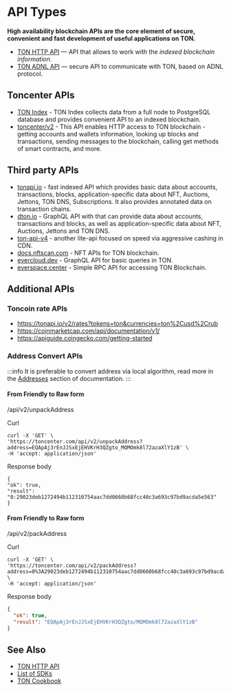 # API Types

**High availability blockchain APIs are the core element of secure, convenient and fast development of useful applications on TON.**

- [TON HTTP API](/develop/dapps/apis/toncenter) — API that allows to work with the _indexed blockchain information_.
- [TON ADNL API](/develop/dapps/apis/adnl) — secure API to communicate with TON, based on ADNL protocol.

## Toncenter APIs
- [TON Index](https://toncenter.com/api/v3/) - TON Index collects data from a full node to PostgreSQL database and provides convenient API to an indexed blockchain.
- [toncenter/v2](https://toncenter.com/) - This API enables HTTP access to TON blockchain - getting accounts and wallets information, looking up blocks and transactions, sending messages to the blockchain, calling get methods of smart contracts, and more.

## Third party APIs
- [tonapi.io](https://docs.tonconsole.com/tonapi/api-v2) - fast indexed API which provides basic data about accounts, transactions, blocks, application-specific data about NFT, Auctions, Jettons, TON DNS, Subscriptions. It also provides annotated data on transaction chains.
- [dton.io](https://dton.io/graphql/) - GraphQL API with that can provide data about accounts, transactions and blocks, as well as application-specific data about NFT, Auctions, Jettons and TON DNS.
- [ton-api-v4](https://mainnet-v4.tonhubapi.com) - another lite-api focused on speed via aggressive cashing in CDN.
- [docs.nftscan.com](https://docs.nftscan.com/reference/ton/model/asset-model) - NFT APIs for TON blockchain.
- [evercloud.dev](https://ton-mainnet.evercloud.dev/graphql) - GraphQL API for basic queries in TON.
- [everspace.center](https://everspace.center/toncoin) - Simple RPC API for accessing TON Blockchain.


## Additional APIs

### Toncoin rate APIs

* https://tonapi.io/v2/rates?tokens=ton&currencies=ton%2Cusd%2Crub
* https://coinmarketcap.com/api/documentation/v1/ 
* https://apiguide.coingecko.com/getting-started


### Address Convert APIs


:::info
It is preferable to convert address via local algorithm, read more in the [Addresses](/learn/overviews/addresses) section of documentation.
:::


#### From Friendly to Raw form

/api/v2/unpackAddress

Curl
```curl
curl -X 'GET' \
'https://toncenter.com/api/v2/unpackAddress?address=EQApAj3rEnJJSxEjEHVKrH3QZgto_MQMOmk8l72azaXlY1zB' \
-H 'accept: application/json'
```

Response body
```curl
{
"ok": true,
"result": "0:29023deb1272494b112310754aac7dd0660b68fcc40c3a693c97bd9acda5e563"
}
```

#### From Friendly to Raw form

/api/v2/packAddress

Curl
```curl
curl -X 'GET' \
'https://toncenter.com/api/v2/packAddress?address=0%3A29023deb1272494b112310754aac7dd0660b68fcc40c3a693c97bd9acda5e563' \
-H 'accept: application/json'
```

Response body
```json
{
  "ok": true,
  "result": "EQApAj3rEnJJSxEjEHVKrH3QZgto/MQMOmk8l72azaXlY1zB"
}
```



## See Also
* [TON HTTP API](/develop/dapps/apis/toncenter)
* [List of SDKs](/develop/dapps/apis/sdk)
* [TON Cookbook](/develop/dapps/cookbook)
